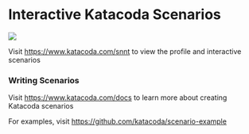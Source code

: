 # Interactive Katacoda Scenarios

[![](http://shields.katacoda.com/katacoda/snnt/count.svg)](https://www.katacoda.com/snnt "Get your profile on Katacoda.com")

Visit https://www.katacoda.com/snnt to view the profile and interactive scenarios

### Writing Scenarios
Visit https://www.katacoda.com/docs to learn more about creating Katacoda scenarios

For examples, visit https://github.com/katacoda/scenario-example
